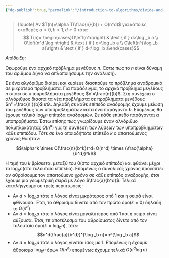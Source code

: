 ```yaml
---
{"dg-publish":true,"permalink":"/introduction-to-algorithms/divide-and-conquer/apodeiksi-toy-theorimatos-anadromikon-sxeseon/","created":"2025-04-02T01:08:16.021+03:00","updated":"2025-04-02T02:34:20.711+03:00"}
---
```


>[!quote] Αν $T(n)=\alpha T(\frac{n}{b}) + O(n^d)$ για κάποιες σταθερές $\alpha>0, b>1, d\geq 0$ τότε: 
>$$
>T(n)= \begin{cases}O\left(n^d\right) & \text { if } d>\log _b a \\ O\left(n^d \log n\right) & \text { if } d=\log _b a \\ O\left(n^{\log _b a}\right) & \text { if } d<\log _b a\end{cases}$$


*Απόδειξη:* 

Θεωρούμε ένα αρχικό πρόβλημα μεγέθους $n$. Έστω πως το $n$ είναι δύναμη του αριθμού $b$(για να απλοποιήσουμε την ανάλυση).

Σε ένα αλγόριθμο διαίρει και κυρίευε διασπούμε το πρόβλημα αναδρομικά σε μικρότερα προβλήματα. Για παράδειγμα, το αρχικό πρόβλημα μεγέθους $n$ σπάει σε υποπροβλήματα   μεγέθους $n'=\frac{n}{b}$. Στη συνέχεια ο αλγόριθμος διασπά τα νέα προβλήματα σε προβλήματα μεγέθους $n''=\frac{n'}{b}$ κτλ. Δηλαδή σε κάθε επίπεδο αναδρομής έχουμε μείωση του μεγέθους των υποπροβλημάτων κατα ένα παράγοντα $b$. Επομένως θα έχουμε τελικά $\log_b n$ επίπεδα αναδρομών. Σε κάθε επίπεδο παράγονται $\alpha$ υποπροβήματα. Έστω επίσης πως γνωρίζουμε έναν αλγόριθμο πολυπλοκότητας $O(n^d)$ για τη σύνθεση των λύσεων των υποπροβλημάτων κάθε επιπέδου. Τότε σε ένα οποιοδήποτε επίπεδο $k$ ο απαιτούμενος χρόνος θα ήταν: 

$$\alpha^k \times O(\frac{n}{b^k})^d=O(n^d) \times (\frac{\alpha}{b^d})^k$$

Η τιμή του $k$ βρίσκεται μεταξύ του $0$(στο αρχικό επίπεδο) και φθάνει μέχρι το $\log_b n$(στο τελευταίο επίπεδο). Επομένως ο συνολικός χρόνος προκύπτει αν αθροίσουμε τον απαιτούμενο χρόνο σε κάθε επίπεδο αναδρομής, έτσι  έχουμε μια γεωμετρική σειρά με λόγο $\frac{a}{b^d}$. Τελικά καταλήγγουμε σε τρείς περιπτώσεις:

- Αν $d>\log _b a$ τότε ο λόγος είναι μικρότερος από 1 και η σειρά είναι φθίνουσα. Έτσι, το άθροισμα δίνετε από τον πρώτο όρο($k=0$) δηλαδή το $O(n^d)$
- Αν $d>\log _b a$ τότε ο λόγος είναι μεγαλύτερος από 1 και η σειρά είναι αύξουσα. Έτσι, τπ αποτέλεσμα του αθροίσματος δίνετε από τον τελευταίο όρο($k=\log _b n$), τότε: $$n^d(\frac{a}{b^d})^{\log _b n}=n^{\log _b a}$$
- Αν $d=\log _b a$ τότε ο λόγος γίνεται ίσος με 1. Επομένως η έχουμε άθροισμα $\log_b n$ όρων $O(n^d)$ επομένως έχουμε τελικά $O(n^d \log n)$

